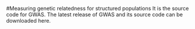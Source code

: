 #Measuring genetic relatedness for structured populations
It is the source code for GWAS. The latest release of GWAS and its source code can be downloaded here.

